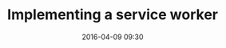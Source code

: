 ---
layout: post
category: blog
title: 'Implementing a service worker'
date: 2016-04-09 09:30
tag: service-worker
published: false
---